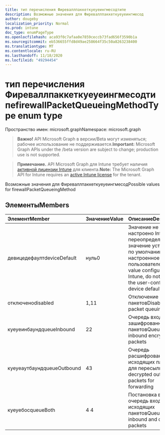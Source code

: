 ```yaml
---
title: тип перечисления Фиреваллпаккеткуеуеингмесодтипе
description: Возможные значения для Фиреваллпаккеткуеуеингмесод
author: dougeby
localization_priority: Normal
ms.prod: intune
doc_type: enumPageType
ms.openlocfilehash: aca93f0c7afaa0e7859ceccb73fad656f3590b1a
ms.sourcegitcommit: eb536655ffd8d49ae258664f35c50a8263238400
ms.translationtype: MT
ms.contentlocale: ru-RU
ms.lasthandoff: 11/18/2020
ms.locfileid: "49294454"
---
```

# <a name="firewallpacketqueueingmethodtype-enum-type"></a><span data-ttu-id="383a5-103">тип перечисления Фиреваллпаккеткуеуеингмесодтипе</span><span class="sxs-lookup"><span data-stu-id="383a5-103">firewallPacketQueueingMethodType enum type</span></span>

<span data-ttu-id="383a5-104">Пространство имен: microsoft.graph</span><span class="sxs-lookup"><span data-stu-id="383a5-104">Namespace: microsoft.graph</span></span>

> <span data-ttu-id="383a5-105">**Важно!** API Microsoft Graph в версии/Beta могут изменяться; рабочее использование не поддерживается.</span><span class="sxs-lookup"><span data-stu-id="383a5-105">**Important:** Microsoft Graph APIs under the /beta version are subject to change; production use is not supported.</span></span>

> <span data-ttu-id="383a5-106">**Примечание.** API Microsoft Graph для Intune требует наличия [активной лицензии Intune](https://go.microsoft.com/fwlink/?linkid=839381) для клиента.</span><span class="sxs-lookup"><span data-stu-id="383a5-106">**Note:** The Microsoft Graph API for Intune requires an [active Intune license](https://go.microsoft.com/fwlink/?linkid=839381) for the tenant.</span></span>

<span data-ttu-id="383a5-107">Возможные значения для Фиреваллпаккеткуеуеингмесод</span><span class="sxs-lookup"><span data-stu-id="383a5-107">Possible values for firewallPacketQueueingMethod</span></span>

## <a name="members"></a><span data-ttu-id="383a5-108">Элементы</span><span class="sxs-lookup"><span data-stu-id="383a5-108">Members</span></span>
|<span data-ttu-id="383a5-109">Элемент</span><span class="sxs-lookup"><span data-stu-id="383a5-109">Member</span></span>|<span data-ttu-id="383a5-110">Значение</span><span class="sxs-lookup"><span data-stu-id="383a5-110">Value</span></span>|<span data-ttu-id="383a5-111">Описание</span><span class="sxs-lookup"><span data-stu-id="383a5-111">Description</span></span>|
|:---|:---|:---|
|<span data-ttu-id="383a5-112">девицедефаулт</span><span class="sxs-lookup"><span data-stu-id="383a5-112">deviceDefault</span></span>|<span data-ttu-id="383a5-113">нуль</span><span class="sxs-lookup"><span data-stu-id="383a5-113">0</span></span>|<span data-ttu-id="383a5-114">Значение не настроено Intune, не переопределять значение устройства по умолчанию, настроенное пользователем</span><span class="sxs-lookup"><span data-stu-id="383a5-114">No value configured by Intune, do not override the user-configured device default value</span></span>|
|<span data-ttu-id="383a5-115">отключено</span><span class="sxs-lookup"><span data-stu-id="383a5-115">disabled</span></span>|<span data-ttu-id="383a5-116">1,1</span><span class="sxs-lookup"><span data-stu-id="383a5-116">1</span></span>|<span data-ttu-id="383a5-117">Отключение очереди пакетов</span><span class="sxs-lookup"><span data-stu-id="383a5-117">Disable packet queuing</span></span>|
|<span data-ttu-id="383a5-118">куеуеинбаунд</span><span class="sxs-lookup"><span data-stu-id="383a5-118">queueInbound</span></span>|<span data-ttu-id="383a5-119">2</span><span class="sxs-lookup"><span data-stu-id="383a5-119">2</span></span>|<span data-ttu-id="383a5-120">Очередь входящих зашифрованных пакетов</span><span class="sxs-lookup"><span data-stu-id="383a5-120">Queue inbound encrypted packets</span></span>|
|<span data-ttu-id="383a5-121">куеуеаутбаунд</span><span class="sxs-lookup"><span data-stu-id="383a5-121">queueOutbound</span></span>|<span data-ttu-id="383a5-122">4</span><span class="sxs-lookup"><span data-stu-id="383a5-122">3</span></span>|<span data-ttu-id="383a5-123">Очередь расшифрованных исходящих пакетов для пересылки</span><span class="sxs-lookup"><span data-stu-id="383a5-123">Queue decrypted outbound packets for forwarding</span></span>|
|<span data-ttu-id="383a5-124">куеуебос</span><span class="sxs-lookup"><span data-stu-id="383a5-124">queueBoth</span></span>|<span data-ttu-id="383a5-125">4 </span><span class="sxs-lookup"><span data-stu-id="383a5-125">4</span></span>|<span data-ttu-id="383a5-126">Постановка в очередь входящих и исходящих пакетов</span><span class="sxs-lookup"><span data-stu-id="383a5-126">Queue both inbound and outbound packets</span></span>|




